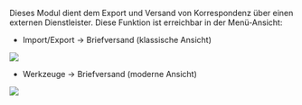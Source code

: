 Dieses Modul dient dem Export und Versand von Korrespondenz über einen externen Dienstleister. Diese Funktion ist erreichbar in der Menü-Ansicht: 

 - Import/Export → Briefversand (klassische Ansicht)

![](http://xpecto.github.io/docs/img/E-Brief/E-Brief_Menue_Klassik.png)

 - Werkzeuge → Briefversand (moderne Ansicht)

![](http://xpecto.github.io/docs/img/E-Brief/E-Brief_Menue_Modern.png)

